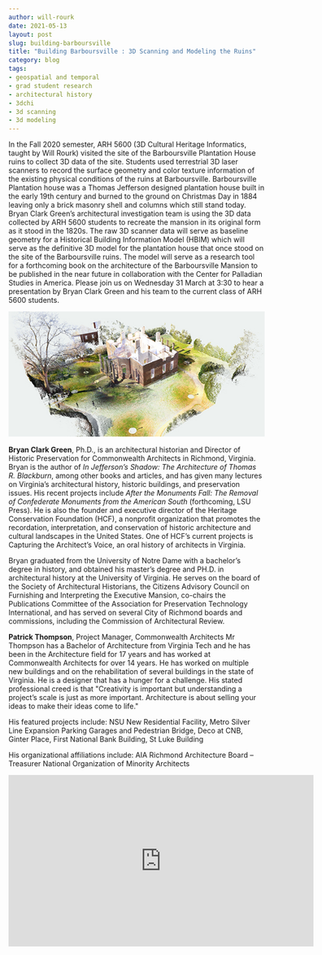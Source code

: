 ```yaml
---
author: will-rourk
date: 2021-05-13
layout: post
slug: building-barboursville
title: "Building Barboursville : 3D Scanning and Modeling the Ruins"
category: blog
tags:
- geospatial and temporal
- grad student research
- architectural history
- 3dchi
- 3d scanning
- 3d modeling
---
```

In the Fall 2020 semester, ARH 5600 (3D Cultural Heritage Informatics, taught by Will Rourk) visited the site of the Barboursville Plantation House ruins to collect 3D data of the site.  Students used terrestrial 3D laser scanners to record the surface geometry and color texture information of the existing physical conditions of the ruins at Barboursville.  Barboursville Plantation house was a Thomas Jefferson designed plantation house built in the early 19th century and burned to the ground on Christmas Day in 1884 leaving only a brick masonry shell and columns which still stand today.  Bryan Clark Green’s architectural investigation team is using the 3D data collected by ARH 5600 students to recreate the mansion in its original form as it stood in the 1820s.  The raw 3D scanner data will serve as baseline geometry for a Historical Building Information Model (HBIM) which will serve as the definitive 3D model for the plantation house that once stood on the site of the Barboursville ruins.  The model will serve as a research tool for a forthcoming book on the architecture of the Barboursville Mansion to be published in the near future in collaboration with the Center for Palladian Studies in America.  Please join us on Wednesday 31 March at 3:30 to hear a presentation by Bryan Clark Green and his team to the current class of ARH 5600 students.

![Barboursville 3D Data Perspective Rendering](/assets/post-media/2021-05-13-bville-perspSE.jpg)

**Bryan Clark Green**, Ph.D., is an architectural historian and Director of Historic Preservation for Commonwealth Architects in Richmond, Virginia.
Bryan is the author of _In Jefferson’s Shadow: The Architecture of Thomas R. Blackburn_, among other books and articles, and has given many lectures on Virginia’s architectural history, historic buildings, and preservation issues. His recent projects include _After the Monuments Fall: The Removal of Confederate Monuments from the American South_ (forthcoming, LSU Press). He is also the founder and executive director of the Heritage Conservation Foundation (HCF), a nonprofit organization that promotes the recordation, interpretation, and conservation of historic architecture and cultural landscapes in the United States. One of HCF’s current projects is Capturing the Architect’s Voice, an oral history of architects in Virginia.

Bryan graduated from the University of Notre Dame with a bachelor’s degree in history, and obtained his master’s degree and PH.D. in architectural history at the University of Virginia. He serves on the board of the Society of Architectural Historians, the Citizens Advisory Council on Furnishing and Interpreting the Executive Mansion, co-chairs the Publications Committee of the Association for Preservation Technology International, and has served on several City of Richmond boards and commissions, including the Commission of Architectural Review.

**Patrick Thompson**, Project Manager, Commonwealth Architects
Mr Thompson has a Bachelor of Architecture from Virginia Tech and he has been in the Architecture field for 17 years and has worked at Commonwealth Architects for over 14 years.  He has worked on multiple new buildings and on the rehabilitation of several buildings in the state of Virginia.  He is a designer that has a hunger for a challenge.  His stated professional creed is that "Creativity is important but understanding a project’s scale is just as more important.  Architecture is about selling your ideas to make their ideas come to life."

His featured projects include:
NSU New Residential Facility, 
Metro Silver Line Expansion Parking Garages and Pedestrian Bridge, 
Deco at CNB, 
Ginter Place, 
First National Bank Building, 
St Luke Building

His organizational affiliations include:
AIA Richmond Architecture Board – Treasurer
National Organization of Minority Architects

<iframe title="Building Barboursville : 3D Scanning and Modeling the Ruins - Building Barboursville : 3D Scanning and Modeling the Ruins" src="https://avalon.lib.virginia.edu/master_files/0c483j577/embed" width="600" height="337" frameborder="0" webkitallowfullscreen mozallowfullscreen allowfullscreen></iframe>
      
